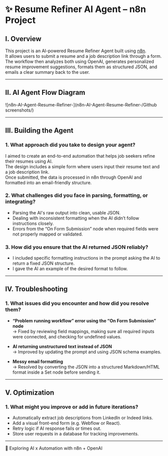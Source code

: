 # ✨ Resume Refiner AI Agent – n8n Project

## I. Overview

This project is an AI-powered Resume Refiner Agent built using [n8n](https://n8n.io/).  
It allows users to submit a resume and a job description link through a form.  
The workflow then analyzes both using OpenAI, generates personalized resume improvement suggestions, formats them as structured JSON, and emails a clear summary back to the user.

---

## II. AI Agent Flow Diagram

![n8n-AI-Agent-Resume-Refiner-](n8n-AI-Agent-Resume-Refiner-/Github screenshots/)

---

## III. Building the Agent

### 1. What approach did you take to design your agent?

I aimed to create an end-to-end automation that helps job seekers refine their resumes using AI.  
The design includes a simple form where users input their resume text and a job description link.  
Once submitted, the data is processed in n8n through OpenAI and formatted into an email-friendly structure.

### 2. What challenges did you face in parsing, formatting, or integrating?

- Parsing the AI's raw output into clean, usable JSON.
- Dealing with inconsistent formatting when the AI didn’t follow instructions closely.
- Errors from the “On Form Submission” node when required fields were not properly mapped or validated.

### 3. How did you ensure that the AI returned JSON reliably?

- I included specific formatting instructions in the prompt asking the AI to return a fixed JSON structure.
- I gave the AI an example of the desired format to follow.

---

## IV. Troubleshooting

### 1. What issues did you encounter and how did you resolve them?

- **“Problem running workflow” error using the “On Form Submission” node**  
  → Fixed by reviewing field mappings, making sure all required inputs were connected, and checking for undefined values.

- **AI returning unstructured text instead of JSON**  
  → Improved by updating the prompt and using JSON schema examples.

- **Messy email formatting**  
  → Resolved by converting the JSON into a structured Markdown/HTML format inside a Set node before sending it.

---

## V. Optimization

### 1. What might you improve or add in future iterations?

- Automatically extract job descriptions from LinkedIn or Indeed links.
- Add a visual front-end form (e.g. Webflow or React).
- Retry logic if AI response fails or times out.
- Store user requests in a database for tracking improvements.

---

🧠 Exploring AI x Automation with n8n + OpenAI
